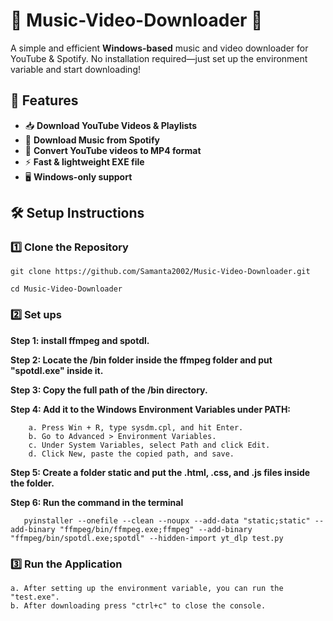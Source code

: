 # 🎵 Music-Video-Downloader 🎥  

A simple and efficient **Windows-based** music and video downloader for YouTube & Spotify. No installation required—just set up the environment variable and start downloading!  

## 🚀 Features  
- 📥 **Download YouTube Videos & Playlists**  
- 🎵 **Download Music from Spotify**  
- 🔄 **Convert YouTube videos to MP4 format**  
- ⚡ **Fast & lightweight EXE file**  
- 🖥️ **Windows-only support**  

## 🛠️ Setup Instructions  

### **1️⃣ Clone the Repository**  

    git clone https://github.com/Samanta2002/Music-Video-Downloader.git
                  
    cd Music-Video-Downloader


### **2️⃣ Set ups**

**Step 1: install ffmpeg and spotdl.**

**Step 2: Locate the /bin folder inside the ffmpeg folder and put "spotdl.exe" inside it.**

**Step 3: Copy the full path of the /bin directory.**

**Step 4: Add it to the Windows Environment Variables under PATH:**

        a. Press Win + R, type sysdm.cpl, and hit Enter.
        b. Go to Advanced > Environment Variables.
        c. Under System Variables, select Path and click Edit.
        d. Click New, paste the copied path, and save.
        
**Step 5: Create a folder static and put the .html, .css, and .js files inside the folder.**

**Step 6: Run the command in the terminal**

       pyinstaller --onefile --clean --noupx --add-data "static;static" --add-binary "ffmpeg/bin/ffmpeg.exe;ffmpeg" --add-binary "ffmpeg/bin/spotdl.exe;spotdl" --hidden-import yt_dlp test.py

### **3️⃣ Run the Application**

    a. After setting up the environment variable, you can run the "test.exe".
    b. After downloading press "ctrl+c" to close the console.
